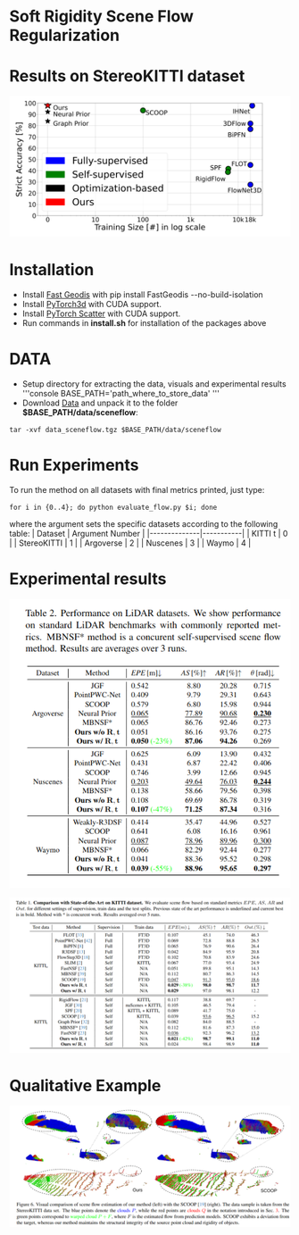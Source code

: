 # Soft Rigidity Scene Flow Regularization



<!-- # Current Results on Waymo Dataset with against [FastFlow](https://github.com/Lilac-Lee/FastNSF/tree/main) -->
<!-- ![alt text](paper/exp_results/NP-vs-RNPv1.0.png) -->

# Results on StereoKITTI dataset 
![alt text](docs/performance.png)



# Installation
- Install [Fast Geodis](https://github.com/masadcv/FastGeodis) with pip install FastGeodis --no-build-isolation
- Install [PyTorch3d](https://github.com/facebookresearch/pytorch3d) with CUDA support.
- Install [PyTorch Scatter](https://github.com/rusty1s/pytorch_scatter/tree/master) with CUDA support.
- Run commands in **install.sh** for installation of the packages above

# DATA
- Setup directory for extracting the data, visuals and experimental results
'''console
BASE_PATH='path_where_to_store_data'
'''
- Download [Data](https://login.rci.cvut.cz/data/lidar_intensity/sceneflow/data_sceneflow.tgz) and unpack it to the folder **$BASE_PATH/data/sceneflow**:

```console
tar -xvf data_sceneflow.tgz $BASE_PATH/data/sceneflow
```

# Run Experiments
To run the method on all datasets with final metrics printed, just type:
```console
for i in {0..4}; do python evaluate_flow.py $i; done
```
where the argument sets the specific datasets according to the following table:
| Dataset       | Argument Number |
|--------------|-----------|
| KITTI t | 0 |
| StereoKITTI | 1 |
| Argoverse | 2 |
| Nuscenes | 3 |
| Waymo | 4 |

# Experimental results

<!-- <img style="float: ;" src="docs/table_lidar.png"> -->

<p align="center">
  <img src="docs/table_lidar.png" />
</p>


<p align="center">
  <img src="docs/table_kitti.png" />
</p>

# Qualitative Example
![alt text](docs/qualitative.png)